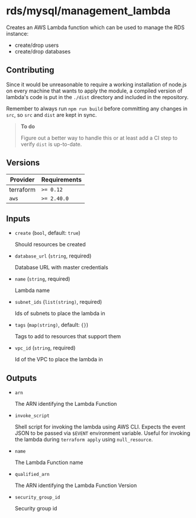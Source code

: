 # rds/mysql/management_lambda

Creates an AWS Lambda function which can be used to manage the RDS instance:

- create/drop users
- create/drop databases

## Contributing

Since it would be unreasonable to require a working installation of node.js on every machine that wants to apply the module, a compiled version of lambda's code is put in the `./dist` directory and included in the repository.

Remember to always run `npm run build` before committing any changes in `src`, so `src` and `dist` are kept in sync.

> **To do**
>
> Figure out a better way to handle this or at least add a CI step to verify `dist` is up-to-date.

<!-- bin/docs -->

## Versions

| Provider | Requirements |
|-|-|
| terraform | `>= 0.12` |
| `aws` | `>= 2.40.0` |

## Inputs

* `create` (`bool`, default: `true`)

    Should resources be created

* `database_url` (`string`, required)

    Database URL with master credentials

* `name` (`string`, required)

    Lambda name

* `subnet_ids` (`list(string)`, required)

    Ids of subnets to place the lambda in

* `tags` (`map(string)`, default: `{}`)

    Tags to add to resources that support them

* `vpc_id` (`string`, required)

    Id of the VPC to place the lambda in



## Outputs

* `arn`

    The ARN identifying the Lambda Function

* `invoke_script`

    Shell script for invoking the lambda using AWS CLI.
    Expects the event JSON to be passed via `$EVENT` environment variable.
    Useful for invoking the lambda during `terraform apply` using `null_resource`.


* `name`

    The Lambda Function name

* `qualified_arn`

    The ARN identifying the Lambda Function Version

* `security_group_id`

    Security group id
